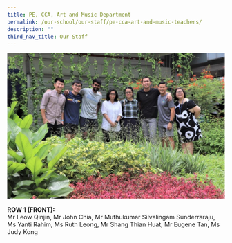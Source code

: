 ```yaml
---
title: PE, CCA, Art and Music Department
permalink: /our-school/our-staff/pe-cca-art-and-music-teachers/
description: ""
third_nav_title: Our Staff
---
```

<img src="/images/image8.jpg">

**ROW 1 (FRONT):** <br>
Mr Leow Qinjin, Mr John Chia, Mr Muthukumar Silvalingam Sunderraraju, Ms Yanti Rahim, Ms Ruth Leong, Mr Shang Thian Huat, Mr Eugene Tan, Ms Judy Kong